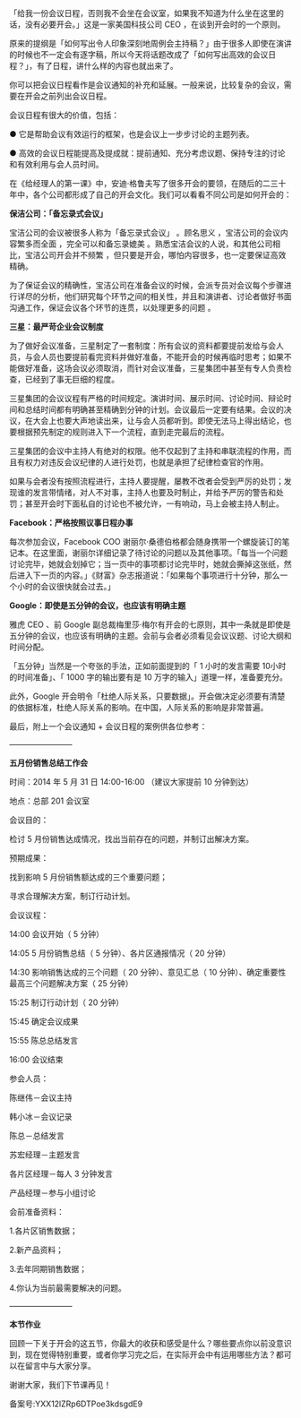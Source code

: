 「给我一份会议日程，否则我不会坐在会议室，如果我不知道为什么坐在这里的话，没有必要开会。」这是一家美国科技公司 CEO ，在谈到开会时的一个原则。

原来的提纲是「如何写出令人印象深刻地周例会主持稿？」由于很多人即使在演讲的时候也不一定会有逐字稿，所以今天将话题改成了「如何写出高效的会议日程？」，有了日程，讲什么样的内容也就出来了。

你可以把会议日程看作是会议通知的补充和延展。一般来说，比较复杂的会议，需要在开会之前列出会议日程。

会议日程有很大的价值，包括：

● 它是帮助会议有效运行的框架，也是会议上一步步讨论的主题列表。

● 高效的会议日程能提高及提成就：提前通知、充分考虑议题、保持专注的讨论和有效利用与会人员时间。

在《给经理人的第一课》中，安迪·格鲁夫写了很多开会的要领，在随后的二三十年中，各个公司都形成了自己的开会文化。我们可以看看不同公司是如何开会的：

**保洁公司：「备忘录式会议」**

宝洁公司的会议被很多人称为「备忘录式会议」 。顾名思义 ，宝洁公司的会议内容繁多而全面 ，完全可以和备忘录媲美 。熟悉宝洁会议的人说，和其他公司相比，宝洁公司开会并不频繁 ，但只要是开会，哪怕内容很多，也一定要保证高效精确。

为了保证会议的精确性，宝洁公司在准备会议的时候，会派专员对会议每个步骤进行详尽的分析，他们研究每个环节之间的相关性，并且和演讲者、讨论者做好书面沟通工作，保证会议各个环节的连贯，以处理更多的问题 。

**三星：最严苛企业会议制度**

为了做好会议准备，三星制定了一套制度：所有会议的资料都要提前发给与会人员，与会人员也要提前看完资料并做好准备，不能开会的时候再临时思考；如果不能做好准备，这场会议必须取消，而针对会议准备，三星集团中甚至有专人负责检查，已经到了事无巨细的程度。

三星集团的会议议程有严格的时间规定。演讲时间、展示时间、讨论时间、辩论时间和总结时间都有明确甚至精确到分钟的计划。会议最后一定要有结果。会议的决议，在大会上也要大声地读出来，让与会人员都听到。即使无法马上得出结论，也要根据预先制定的规则进入下一个流程，直到走完最后的流程。

三星集团的会议中主持人有绝对的权限。他不仅起到了主持和串联流程的作用，而且有权力对违反会议纪律的人进行处罚，也就是承担了纪律检查官的作用。

如果与会者没有按照流程进行，主持人要提醒，屡教不改者会受到严厉的处罚；发现谁的发言带情绪，对人不对事，主持人也要及时制止，并给予严厉的警告和处罚；甚至开会时下面私自的讨论也不被允许，一有响动，马上会被主持人制止。

**Facebook：严格按照议事日程办事**

每次参加会议，Facebook COO 谢丽尔·桑德伯格都会随身携带一个螺旋装订的笔记本。在这里面，谢丽尔详细记录了待讨论的问题以及其他事项。「每当一个问题讨论完毕，她就会划掉它；当一页中的事项都讨论完毕时，她就会撕掉这张纸，然后进入下一页的内容。」《财富》杂志报道说：「如果每个事项进行十分钟，那么一个小时的会议很快就会过去。」

**Google：即使是五分钟的会议，也应该有明确主题**

雅虎 CEO 、前 Google 副总裁梅里莎·梅尔有开会的七原则，其中一条就是即使是五分钟的会议，也应该有明确的主题。会前与会者必须看见会议议题、讨论大纲和时间分配。

「五分钟」当然是一个夸张的手法，正如前面提到的「 1 小时的发言需要 10小时的时间准备」、「 1000 字的输出要有是 10 万字的输入」道理一样，准备要充分。

此外，Google 开会明令「杜绝人际关系，只要数据」。开会做决定必须要有清楚的依据标准，杜绝人际关系的影响。在中国，人际关系的影响是非常普遍。

最后，附上一个会议通知 + 会议日程的案例供各位参考：

————————

**五月份销售总结工作会**

时间：2014 年 5 月 31 日 14:00-16:00 （建议大家提前 10 分钟到达）

地点：总部 201 会议室

会议目的：

检讨 5 月份销售达成情况，找出当前存在的问题，并制订出解决方案。

预期成果：

找到影响 5 月份销售额达成的三个重要问题；

寻求合理解决方案，制订行动计划。

会议议程：

14:00 会议开始（ 5 分钟）

14:05 5 月份销售总结（ 5 分钟）、各片区通报情况（ 20 分钟）

14:30 影响销售达成的三个问题（ 20 分钟）、意见汇总（ 10 分钟）、确定重要性最高三个问题解决方案（ 25 分钟）

15:25 制订行动计划（ 20 分钟）

15:45 确定会议成果

15:55 陈总总结发言

16:00 会议结束

参会人员：

陈继伟－会议主持

韩小冰－会议记录

陈总－总结发言

苏宏经理－主题发言

各片区经理－每人 3 分钟发言

产品经理－参与小组讨论

会前准备资料：

1.各片区销售数据；

2.新产品资料；

3.去年同期销售数据；

4.你认为当前最需要解决的问题。

————————

**本节作业**

回顾一下关于开会的这五节，你最大的收获和感受是什么？哪些要点你以前没意识到，现在觉得特别重要，或者你学习完之后，在实际开会中有运用哪些方法？都可以在留言中与大家分享。

谢谢大家，我们下节课再见！

备案号:YXX12lZRp6DTPoe3kdsgdE9